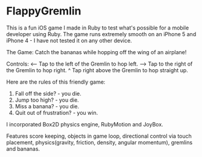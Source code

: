FlappyGremlin
=============

This is a fun iOS game I made in Ruby to test what's possible for a mobile developer using Ruby.
The game runs extremely smooth on an iPhone 5 and iPhone 4 -  I have not tested it on any other device.

The Game: 
Catch the bananas while hopping off the wing of an airplane!

Controls:
<-- Tap to the left of the Gremlin to hop left.
--> Tap to the right of the Gremlin to hop right.
^   Tap right above the Gremlin to hop straight up.

Here are the rules of this friendly game:

1. Fall off the side? - you die.  
2. Jump too high? - you die.  
3. Miss a banana? - you die.
4. Quit out of frustration? - you win.

I incorporated Box2D physics engine, RubyMotion and JoyBox.  

Features score keeping, objects in game loop, directional control via touch placement, physics(gravity, friction, density, angular momentum), gremlins and bananas.
